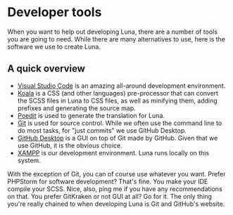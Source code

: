 # Developer tools
When you want to help out developing Luna, there are a number of tools you are going to need. While there are many alternatives to use, here is the software we use to create Luna.

## A quick overview
- [Visual Studio Code](https://code.visualstudio.com) is an amazing all-around development environment.
- [Koala](http://koala-app.com/) is a CSS (and other languages) pre-processor that can convert the SCSS files in Luna to CSS files, as well as minifying them, adding prefixes and generating the source map.
- [Poedit](https://poedit.net/) is used to generate the translation for Luna.
- [Git](https://git.com/) is used for source control. While we often use the command line to do most tasks, for "just commits" we use GitHub Desktop.
- [GitHub Desktop](https://desktop.github.com/) is a GUI on top of Git made by GitHub. Given that we use GitHub, it is the obvious choice.
- [XAMPP](https://www.apachefriends.org/index.html) is our development environment. Luna runs locally on this system.

With the exception of Git, you can of course use whatever you want. Prefer PHPStorm for software development? That's fine. You make your IDE compile your SCSS. Nice, also, ping me if you have any recommendations on that. You prefer GitKraken or not GUI at all? Go for it. The only thing you're really chained to when developing Luna is Git and GitHub's website.